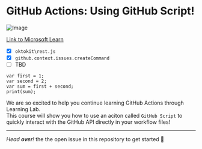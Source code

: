 # GitHub Actions: Using GitHub Script!

![Image](https://docs.microsoft.com/learn/azure-devops/shared/media/mara.png)

[Link to Microsoft Learn](https://docs.microsoft.com/learn)

- [X] `oktokit\rest.js`
- [X] `github.context.issues.createCommand`
- [ ]  TBD

`````
var first = 1;
var second = 2;
var sum = first + second;
print(sum);
``````

We are so excited to help you continue learning GitHub Actions through Learning Lab. <br/> This course will show you how to use an aciton called `GitHub Script` to quickly interact with the GitHub API directly in your workflow files!

---

*Head **over**!* the the open issue in this repository to get started :tada:
